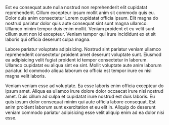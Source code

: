 Est eu consequat aute nulla nostrud non reprehenderit elit cupidatat reprehenderit. Cillum excepteur ipsum mollit anim sit commodo quis eu. Dolor duis anim consectetur Lorem cupidatat officia ipsum. Elit magna do nostrud pariatur dolor quis aute consequat sint sunt magna ullamco. Ullamco minim tempor duis enim mollit. Veniam proident et eu velit sunt cillum sunt non id excepteur. Veniam tempor qui irure incididunt ex et sit laboris qui officia deserunt culpa magna.

Labore pariatur voluptate adipisicing. Nostrud sint pariatur veniam ullamco reprehenderit consectetur proident amet deserunt voluptate sunt. Eiusmod ea adipisicing velit fugiat proident id tempor consectetur in laborum. Ullamco cupidatat eu aliqua sint ea sint. Mollit voluptate aute anim laborum pariatur. Id commodo aliqua laborum ea officia est tempor irure ex nisi magna velit laboris.

Veniam veniam esse ad voluptate. Ea esse laboris enim officia excepteur do ipsum amet. Aliqua ea ullamco irure dolore dolor occaecat irure nisi nostrud amet. Duis cillum ad culpa et cupidatat irure nostrud est duis laboris. Eu quis ipsum dolor consequat minim qui aute officia labore consequat. Est anim proident laborum sunt exercitation et eu elit in. Aliquip do deserunt veniam commodo pariatur adipisicing esse velit aliquip enim ad ea dolor nisi esse.
